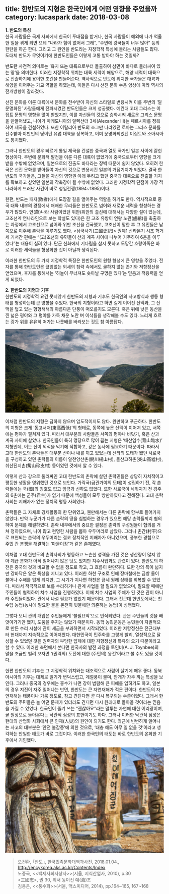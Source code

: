 title: 한반도의 지형은 한국인에게 어떤 영향을 주었을까
category: lucaspark
date: 2018-03-08
------------------------------------

**1. 반도의 특성**<br>
한국 사람들은 국제 사회에서 한국이 푸대접을 받거나, 한국 사람들이 해외에 나가 억울한 일을 겪게 되면 으레 “나라가 힘이 없어서 그래”, “주변에 강국들이 너무 많아” 등의 한탄을 하곤 한다. 그리고 그 원인을 반도라는 지정학적 특성에 돌리는 사람들도 많다. 도대체 반도가 무엇이기에 한반도인들은 이렇게 고통 받아야 하는 것일까?

반도란 사전적 의미로는 ‘육지 또는 대륙으로부터 돌출하여 삼면이 바다로 둘러싸여 있는 땅’을 의미한다. 이러한 지정학적 위치는 대륙 세력이 해양으로, 해양 세력이 대륙으로 진출하기에 용이한 조건을 만들어준다. 역사적으로 반도에 위치한 국가들은 대륙과 해양을 이어주는 가교 역할을 하였는데, 이들은 다시 선진 문화 수용 양상에 따라 역사의 전개방향이 갈라졌다. 

선진 문화를 이룬 대륙에서 문화를 전수받아 자신의 스타일로 변용시켜 이를 주변의 ‘덜 문명화된’ 사람들에게 전파시켰던 반도인들은 크게 성공했다. 예컨대 고대 그리스는 이집트 문명의 영향을 많이 받았지만, 이를 자신들의 것으로 승화시켜 새로운 그리스 문명을 만들어냈고, 나아가 마케도니아의 알렉산더 3세(Alexander Ⅲ)는 페르시아를 정복하여 제국을 건설하였다. 또한 이탈리아 반도의 조그만 나라였던 로마는 그리스 문화를 전수받아 야만인의 땅이던 유럽 대륙을 정복하고, 이미 문명화되었던 이집트와 소아시아도 통치했다.

그러나 한반도의 경우 빠르게 통일 제국을 건설한 중국과 열도 국가인 일본 사이에 갇힌 형상이다. 주변에 문화적 발전을 이룬 다른 대륙이 없었기에 중국으로부터 영향을 크게 받을 수밖에 없었으며, 일본으로의 진출도 바다라는 장벽 때문에 쉽지 않았다. 오히려 한국은 선진 문화를 받아들여 자신의 것으로 변용시킨 일본의 거점기지가 되었다. 결국 한반도의 국가들은, 그들을 자신의 영향권 아래 두려고 했던 중국과 대륙으로 진출할 기지를 확보하고 싶었던 일본의 각축장이 될 수밖에 없었다. 그러한 지정학적 단점이 가장 적나라하게 드러난 사건이 바로 청일전쟁(1894~1895)이다. 

한편, 반도는 패자(敗者)에게 도망갈 길을 열어주는 역할을 하기도 한다. 역사적으로 중국 대륙 내부의 경쟁에서 패배한 무리들은 한반도로 넘어와 새로운 세력을 형성하는 경우가 많았다. 연(燕)나라 사람이었던 위만(위만의 출신에 대해서는 다양한 설이 있는데, 고조선계 연나라인으로 보는 학설도 있다)은 한 고조 유방이 연왕 노관(盧綰)을 축출하는 과정에서 고조선으로 넘어와 위만 조선을 건국했고, 고조선이 망한 후 그 유민들은 남쪽으로 이주해 촌락을 이루기도 했다. <삼국사기(三國史記)> 권제1 신라본기 시조 혁거세 거서간 편에는 “(고)조선의 유민들이 산과 계곡 사이에 나누어 거주하여 6촌을 이루었다”는 내용이 실려 있다. 단군 신화에서 기다림을 참지 못하고 도망간 호랑이족은 바로 이러한 세력들을 형상화한 것이 아닐까 생각된다. 

이러한 한반도의 두 가지 지정학적 특징은 한반도인의 원형 형성에 큰 영향을 주었다. 전자를 통해 한반도인은 끊임없는 외세의 침략 속에서도 굴하지 않는 끈기와 저항정신을 얻었으며, 후자를 통해서는 ‘하늘이 무너져도 솟아날 구멍은 있다’는 믿음과 적응력을 얻게 되었다. 


**2. 한반도의 지형과 기후**<br>
한반도의 지정학적 요건 못지않게 한반도의 지형과 기후도 한국인의 사고방식과 행동 형태를 형성하는데 큰 영향을 주었다. 한국의 지형이라고 하면 길게 이어진 산맥과, 그 산맥을 덮고 있는 형형색색의 아름다운 단풍이 떠오를지도 모른다. 혹은 뒤에 낮은 동산을 낀 넓은 평야와 그 평야를 가득 채운 노란 벼 이삭들을 생각해볼 수도 있다. 느리게 흐르는 강가 위를 유유히 떠가는 나룻배를 바라보는 것도 참 아름답다. 

![unsplash](./userdata/images/030818-1.jpg)

이처럼 한반도의 지형은 급하지 않으며 압도적이지도 않다. 완만하고 푸근하다. 한반도의 지형은 크게 ‘동고서저(東高西低)’의 형태로, 동쪽에 높은 산맥이 이어져 있고, 서쪽에는 평야가 펼쳐져 있다. 따라서 대부분의 사람들은 서쪽의 평야나 바닷가, 혹은 산과 계곡 사이에 살았다. 한국인들이 특히 명당으로 많이 꼽는 지형은 ‘배산임수(背山臨水)’ 지형인데, 이는 산이 외적을 막기에 적합하고, 강은 농사에 필요하기 때문이다. 따라서 고대 한반도의 촌락들은 대부분 산이나 내를 끼고 있었는데 신라의 모태가 됐던 사로국을 구성하고 있던 촌락들의 이름이 알천양산촌(閼川楊山村), 돌산고허촌(突山高墟村), 취산진지촌(觜山珍支村) 등이었던 것에서 알 수 있다.

이렇게 산과 강으로 둘러싸인 고대 한반도의 촌락에 살던 촌락민들은 상당히 자치적이고 평등한 생활을 영위했던 것으로 보인다. 가락국(금관가야의 모태)이 성립하기 전, 각 촌락들에는 국(國)의 칭호도 없고 임금과 신하도 없었다. 또한 사로국이 세워지기 전 경주의 6촌에는 군주(君主)가 없기 때문에 백성들이 모두 방만하였다고 전해진다. 고대 촌락사회는 지배자가 없는 정치적 평등 사회였다. 

촌락들은 그 자체로 경제활동의 한 단위였고, 웬만해서는 다른 촌락에 함부로 들어가지 않았다. 만약 누군가가 다른 촌락의 땅을 침범하는 경우가 있으면 해당 촌락들끼리 협의하여 문제를 해결하였다. 촌락 내부에서의 중요한 결정은 촌락의 구성원들이 협의를 거쳐 정하였으며, 나이 많고 현명한 사람을 뽑아 우두머리로 삼았다. 그러나 촌간(村干)으로 표현되는 촌락의 우두머리는 결코 정치적인 지배자가 아니었으며, 풍부한 경험으로 주민 간 분쟁을 해결하는 ‘마을이장’과 같은 존재였다. 

이처럼 고대 한반도의 촌락사회가 평등하고 느슨한 성격을 가진 것은 생산량이 많지 않아 계급 분화가 아직 일어나지 않은 탓도 있지만 치수사업과도 관련이 있다. 한반도의 하천은 중국의 것과 비교할 수 없을 정도로 작고, 그 흐름이 완만하다. 또한 강의 폭이 넓지만 강바닥은 얕은 특성을 지니고 있다. 이러한 하천 구조로 인해 장마철에는 금방 물이 불어나 수해를 입게 되지만, 그 시기가 지나면 하천은 금세 원래 상태를 회복할 수 있었다. 따라서 적극적으로 보를 수리하거나 관계 사업을 할 필요가 없었으며, 필요할 때에만 주민들이 협력하여 치수 사업을 진행하였다. 이때 치수 사업의 주체가 된 것은 관이 아니라 주민들이었다. 관에서 나설 필요가 없었기 때문이다. 그래서 전근대 한반도에서는 천수답 농법(농사에 필요한 물을 온전히 빗물에만 의존하는 농법)이 성행했다. 

그렇다 보니 관의 개입은 주민들에게 ‘불필요악’으로 인식되었다. 관은 주민들의 것을 빼앗아가기만 했지, 도움을 주지는 않았기 때문이다. 동학 농민운동은 농민들이 자발적으로 만든 수리 시설에 관이 세금을 부과하면서 시작되었다. 이러한 저항정신은 전근대부터 현대까지 지속적으로 이어져왔다. 대한민국이 민주화를 그렇게 빨리, 열성적으로 달성할 수 있었던 것은 권력자의 부당한 압제에 대한 저항정신과 특유의 오기 때문이라고 할 수 있다. 이러한 측면에서 본다면 한국사의 발전 과정을 토인비(A. J. Toynbee)의 말을 조금만 빌려 보자면 ‘(권력의) 도전에 대한 (주민의) 응전’이라고 볼 수도 있을 것이다. 

한편 한반도의 기후는 그 지정학적 위치와는 대조적으로 사람이 살기에 매우 좋다. 동북아시아의 기후는 대체로 일기가 변덕스럽고, 계절풍이 불며, 안개가 자주 끼는 특성을 보인다. 그러나 중국의 경우에는 홍수가 나면 강이 범람해 큰 피해를 입히기도 하고, 일본의 경우 지진이 자주 일어나는 반면, 한반도는 큰 자연재해가 적은 편이다. 한반도의 자연재해는 태풍이나 가뭄 정도로, 참고 견딘다면 곧 다시 복구되는 수준이었다. 그래서 한반도의 주민들은 늘 어떤 문제가 있더라도 견디면 다시 원래대로 돌아올 것이라는 믿음을 가질 수 있었다. 한국인이 즐겨 쓰는 “괜찮아요”라는 말투는 자연에 대한 어리광이며, 곧 원상으로 돌아온다는 낙관적 심성의 표현이기도 하다. 그러나 이러한 낙관적 심성은 현대의 산업화 사회에서 큰 인재(人災)의 원인이 되기도 한다. 최근에 빈번하게 일어나는 사고의 대부분은 ‘안전 불감증’에 의한 것으로, ‘대충 해도 아무 일 없을 것’이라고 생각하는 안일한 태도가 바로 그것이다. 이러한 한국인의 태도는 바로 한반도의 온화한 기후에서 기인했다. 

![unsplash](./userdata/images/030818-2.jpg)

>오건환, ｢반도｣, 한국민족문화대백과사전, 2018.01.04., http://encykorea.aks.ac.kr/Contents/Index<br> 노중국, <<백제사회사상사>>(서울, 지식산업사, 2010), p.30<br> <三國志>, 권 30, 위서 동이전 예(濊)조<br> 김용운, <<풍수화>>(서울, 맥스미디어, 2014), pp.164~165, 167~168






> 


